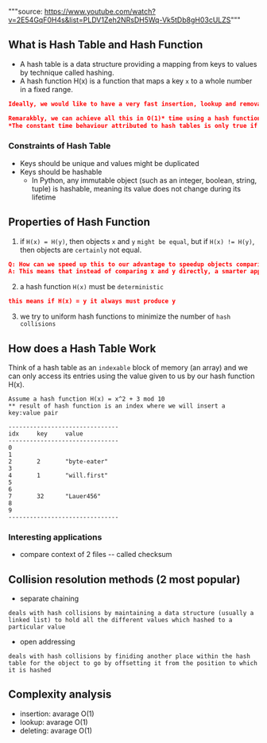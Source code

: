 """source: https://www.youtube.com/watch?v=2E54GqF0H4s&list=PLDV1Zeh2NRsDH5Wq-Vk5tDb8gH03cULZS"""

## What is Hash Table and Hash Function
- A hash table is a data structure providing a mapping from keys to values by technique called hashing.
- A hash function H(x) is a function that maps a key `x` to a whole number in a fixed range.
```json
Ideally, we would like to have a very fast insertion, lookup and removal time for the data we are placing within our hash table.

Remarakbly, we can achieve all this in O(1)* time using a hash function as the way to index into hash table.
*The constant time behaviour attributed to hash tables is only true if you have a good uniform hash function.
```

### Constraints of Hash Table
- Keys should be unique and values might be duplicated
- Keys should be hashable
    - In Python, any immutable object (such as an integer, boolean, string, tuple) is hashable, meaning its value does not change during its lifetime

## Properties of Hash Function
1. if `H(x) = H(y)`, then objects `x` and `y` `might be equal`, but if `H(x) != H(y)`, then objects are `certainly` not equal.
```json
Q: How can we speed up this to our advantage to speedup objects comparison?
A: This means that instead of comparing x and y directly, a smarter appraoch is to compare their hash values, and only if they equal, we need to explicetly compare their values.
```
2. a hash function `H(x)` must be `deterministic`
```json
this means if H(x) = y it always must produce y
```
3. we try to uniform hash functions to minimize the number of `hash collisions`

## How does a Hash Table Work
Think of a hash table as an `indexable` block of memory (an array) and we can only access its entries using the value given to us by our hash function H(x).
```
Assume a hash function H(x) = x^2 + 3 mod 10
** result of hash function is an index where we will insert a key:value pair

-------------------------------
idx     key     value
-------------------------------
0       
1
2       2       "byte-eater"
3
4       1       "will.first"
5
6
7       32      "Lauer456"
8
9
-------------------------------
```

### Interesting applications
- compare context of 2 files --  called checksum

## Collision resolution methods (2 most popular)
- separate chaining
```text
deals with hash collisions by maintaining a data structure (usually a linked list) to hold all the different values which hashed to a particular value
``` 
- open addressing
```text
deals with hash collisions by finiding another place within the hash table for the object to go by offsetting it from the position to which it is hashed
``` 

## Complexity analysis
- insertion: avarage O(1)
- lookup: avarage O(1)
- deleting: avarage O(1)
